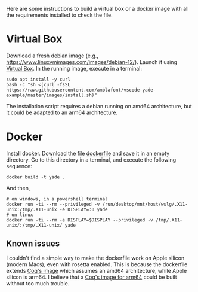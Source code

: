 Here are some instructions to build a virtual box or a docker image with all the requirements installed to check the file.
# Virtual Box 

Download a fresh debian image (e.g., https://www.linuxvmimages.com/images/debian-12/). Launch it using [Virtual Box](https://www.virtualbox.org/). 
In the running image, execute in a terminal:
```
sudo apt install -y curl
bash -c "sh <(curl -fsSL https://raw.githubusercontent.com/amblafont/vscode-yade-example/master/images/install.sh)"
```

The installation script requires a debian running on amd64 architecture, but it could be adapted to an arm64 architecture.

# Docker

Install docker. Download the file [dockerfile](dockerfile) and save it in an empty directory. Go to this directory in a terminal, and execute the following sequence:
```
docker build -t yade .
```
And then,
```
# on windows, in a powershell terminal
docker run -ti --rm --privileged -v /run/desktop/mnt/host/wslg/.X11-unix:/tmp/.X11-unix -e DISPLAY=:0 yade
# on linux 
docker run -ti --rm -e DISPLAY=$DISPLAY --privileged -v /tmp/.X11-unix/:/tmp/.X11-unix/ yade
```
## Known issues
I couldn't find a simple way to make the dockerfile work on Apple silicon (modern Macs), even with rosetta enabled.
This is because the dockerfile extends [Coq's image](https://hub.docker.com/r/coqorg/coq) which assumes an amd64 architecture, while Apple silicon is arm64.
I believe that a [Coq's image for arm64](https://github.com/coq-community/docker-coq/issues/54) could be built without too much trouble.


